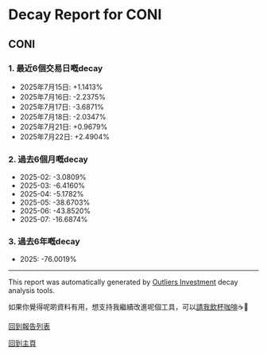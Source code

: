 # Decay Report for CONI

## CONI

### 1. 最近6個交易日嘅decay

- 2025年7月15日: +1.1413%
- 2025年7月16日: -2.2375%
- 2025年7月17日: -3.6871%
- 2025年7月18日: -2.0347%
- 2025年7月21日: +0.9679%
- 2025年7月22日: +2.4904%

### 2. 過去6個月嘅decay

- 2025-02: -3.0809%
- 2025-03: -6.4160%
- 2025-04: -5.1782%
- 2025-05: -38.6703%
- 2025-06: -43.8520%
- 2025-07: -16.6874%

### 3. 過去6年嘅decay

- 2025: -76.0019%

------------------------------
This report was automatically generated by [Outliers Investment](https://outliersecon.github.io/Outliers-Investment/) decay analysis tools.

如果你覺得呢啲資料有用，想支持我繼續改進呢個工具，可以[請我飲杯咖啡](https://buymeacoffee.com/outliersecon)☕🙏

[回到報告列表](https://outliersecon.github.io/Outliers-Investment/reports/reports_public)

[回到主頁](https://outliersecon.github.io/Outliers-Investment/)